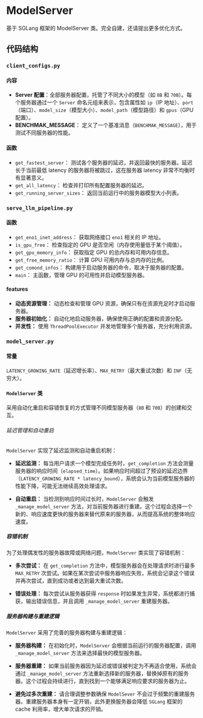# ModelServer

基于 SGLang 框架的 ModelServer 类。完全自建，还请提出更多优化方式。

## 代码结构

### `client_configs.py`

#### 内容

- **Server 配置**：全部服务器配置，托管了不同大小的模型（如 `8B` 和 `70B`）。每个服务器通过一个 `Server` 命名元组来表示，包含属性如 `ip`（IP 地址）、`port`（端口）、`model_size`（模型大小）、`model_path`（模型路径）和 `gpus`（GPU 配置）。
- **BENCHMAK_MESSAGE**： 定义了一个基准消息（`BENCHMAK_MESSAGE`），用于测试不同服务器的性能。

#### 函数

- `get_fastest_server`： 测试各个服务器的延迟，并返回最快的服务器。延迟长于当前最低 latency 的服务器将被跳过，这在服务器 latency 非常不均衡时有显著意义。
- `get_all_latency`： 检查并打印所有配置服务器的延迟。
- `get_running_server_sizes`： 返回当前运行中的服务器模型大小列表。

### `serve_llm_pipeline.py`

#### 函数

- `get_eno1_inet_address`： 获取网络接口 `eno1` 相关的 IP 地址。
- `is_gpu_free`： 检查指定的 GPU 是否空闲（内存使用量低于某个阈值）。
- `get_gpu_memory_info`： 获取指定 GPU 的总内存和可用内存信息。
- `get_free_memory_ratio`： 计算 GPU 可用内存与总内存的比例。
- `get_comond_infos`： 构建用于启动服务器的命令，取决于服务器的配置。
- `main`： 主函数，管理 GPU 的可用性并启动模型服务器。

#### features

- **动态资源管理：** 动态检查和管理 GPU 资源，确保只有在资源充足时才启动服务器。
- **服务器初始化：** 自动化地启动服务器，确保使用正确的配置和资源分配。
- **并发性：** 使用 `ThreadPoolExecutor` 并发地管理多个服务器，充分利用资源。

### `model_server.py`

#### 常量

`LATENCY_GROWING_RATE`（延迟增长率）、`MAX_RETRY`（最大重试次数）和 `INF`（无穷大）。

####  `ModelServer` 类

采用自动化重启和容错恢复的方式管理不同模型服务器（`8B` 和 `70B`）的创建和交互。

###### 延迟管理和自动重启

`ModelServer` 实现了延迟监测和自动重启机制：

- **延迟监测：** 每当用户请求一个模型完成任务时，`get_completion` 方法会测量服务器的响应时间（`elapsed_time`）。如果响应时间超过了预设的延迟边界（`LATENCY_GROWING_RATE * latency_bound`），系统会认为当前模型服务器的性能下降，可能无法继续高效处理请求。

- **自动重启：** 当检测到响应时间过长时，`ModelServer` 会触发 `_manage_model_server` 方法，对当前服务器进行重建。这个过程会选择一个新的、响应速度更快的服务器来替代原来的服务器，从而提高系统的整体响应速度。

##### **容错机制**

为了处理偶发性的服务器故障或网络问题，`ModelServer` 类实现了容错机制：

- **多次尝试：** 在 `get_completion` 方法中，模型服务器会在处理请求时进行最多 `MAX_RETRY` 次尝试。如果在某次尝试中服务器响应失败，系统会记录这个错误并再次尝试，直到成功或者达到最大重试次数。

- **错误处理：** 每次尝试从服务器获得 `response` 时如果发生异常，系统都进行捕获，输出错误信息，并且调用 `_manage_model_server` 重建服务器。


##### **服务器构建与重建逻辑**

`ModelServer` 采用了完善的服务器构建与重建逻辑：

- **服务器构建：** 在初始化时，`ModelServer` 会根据当前运行的服务器配置，调用 `_manage_model_server` 方法来选择最快的模型服务器。

- **服务器重建：** 如果当前服务器因为延迟或错误被判定为不再适合使用，系统会通过 `_manage_model_server` 方法重新选择新的服务器，替换掉原有的服务器。这个过程会持续进行，直到找到一个能够满足响应要求的服务器为止。

- **避免过多次重建：** 请合理调整参数确保 `ModelSever` 不会过于频繁的重建服务器。重建服务器本身有一定开销，此外更换服务器会降低 `SGLang` 框架的 cache 利用率，增大单次请求的开销。
